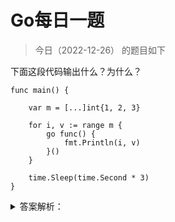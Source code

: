 # Go每日一题

> 今日（2022-12-26） 的题目如下

下面这段代码输出什么？为什么？

```golang
func main() {

	var m = [...]int{1, 2, 3}

	for i, v := range m {
		go func() {
			fmt.Println(i, v)
		}()
	}

	time.Sleep(time.Second * 3)
}
```

<details>
<summary>答案解析：</summary>
<div>

参考答案及解析：

```
2 3
2 3
2 3
```

for range 使用短变量声明 (:=) 的形式迭代变量，需要注意的是，变量 i、v 在每次循环体中都会被重用，而不是重新声明。

各个 goroutine 中输出的 i、v 值都是 for range 循环结束后的 i、v 最终值，而不是各个 goroutine 启动时的 i, v值。可以理解为闭包引用，使用的是上下文环境的值。两种可行的 fix 方法:

- a. 使用函数传递

```golang
for i, v := range m {
	go func(i,v int) {
		fmt.Println(i, v)
	}(i,v)
}
```

- b. 使用临时变量保留当前值

```golang
for i, v := range m {
	i := i           // 这里的 := 会重新声明变量，而不是重用
	v := v
	go func() {
		fmt.Println(i, v)
	}()
}
```

reference: https://tonybai.com/2015/09/17/7-things-you-may-not-pay-attation-to-in-go/

</div>
</details>